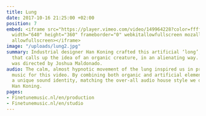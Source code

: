 ```yaml
---
title: Lung
date: 2017-10-16 21:25:00 +02:00
position: 7
embed: <iframe src="https://player.vimeo.com/video/149964228?color=ffffff&title=0&byline=0&portrait=0"
  width="640" height="360" frameborder="0" webkitallowfullscreen mozallowfullscreen
  allowfullscreen></iframe>
image: "/uploads/lung2.jpg"
summary: Industrial designer Han Koning crafted this artificial ‘long’, an installation
  that calls up the idea of an organic creature, in an alienating way. This project
  was directed by Joshua Maldonado.
audio: The calm, almost hypnotic movement of the lung inspired us in producing the
  music for this video. By combining both organic and artificial elements, we created
  a unique sound identity, matching the over-all audio house style we developed for
  Han Koning.
pages:
- Finetunemusic.nl/en/production
- Finetunemusic.nl/en/studio
---
```


